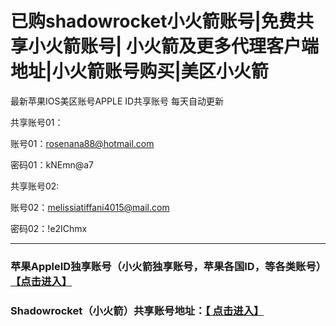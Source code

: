 # 已购shadowrocket小火箭账号|免费共享小火箭账号| 小火箭及更多代理客户端地址|小火箭账号购买|美区小火箭

最新苹果IOS美区账号APPLE ID共享账号 每天自动更新

共享账号01：

账号01：rosenana88@hotmail.com

密码01：kNEmn@a7


共享账号02:

账号02：melissiatiffani4015@mail.com

密码02：!e2IChmx

---

### 苹果AppleID独享账号（小火箭独享账号，苹果各国ID，等各类账号）[【点击进入】](https://juzixp.com/)


### Shadowrocket（小火箭）共享账号地址：[【 点击进入】](https://juzixp.com/buy/21)

